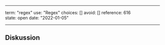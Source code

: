 
---
term:      "regex"
use:       "Regex"
choices:   []
avoid:     []
reference: 616        
state:     open
date:      "2022-01-05"

---

## Diskussion

